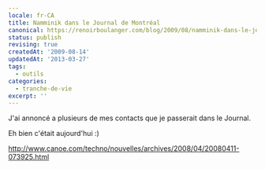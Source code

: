```yaml
---
locale: fr-CA
title: Namminik dans le Journal de Montréal
canonical: https://renoirboulanger.com/blog/2009/08/namminik-dans-le-journal-de-montreal/
status: publish
revising: true
createdAt: '2009-08-14'
updatedAt: '2013-03-27'
tags:
  - outils
categories:
  - tranche-de-vie
excerpt: ''
---
```


J'ai annoncé a plusieurs de mes contacts que je passerait dans le Journal.

Eh bien c'était aujourd'hui :)

http://www.canoe.com/techno/nouvelles/archives/2008/04/20080411-073925.html